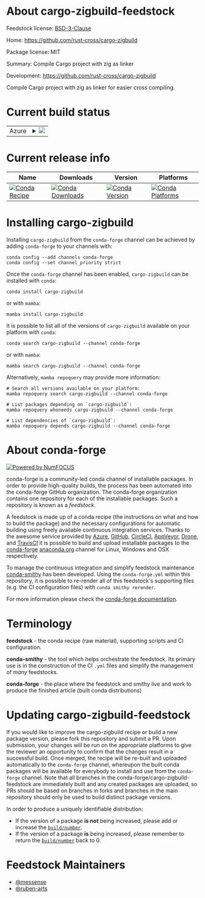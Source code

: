 About cargo-zigbuild-feedstock
==============================

Feedstock license: [BSD-3-Clause](https://github.com/conda-forge/cargo-zigbuild-feedstock/blob/main/LICENSE.txt)

Home: https://github.com/rust-cross/cargo-zigbuild

Package license: MIT

Summary: Compile Cargo project with zig as linker

Development: https://github.com/rust-cross/cargo-zigbuild

Compile Cargo project with zig as linker for easier cross compiling.

Current build status
====================


<table>
    
  <tr>
    <td>Azure</td>
    <td>
      <details>
        <summary>
          <a href="https://dev.azure.com/conda-forge/feedstock-builds/_build/latest?definitionId=26230&branchName=main">
            <img src="https://dev.azure.com/conda-forge/feedstock-builds/_apis/build/status/cargo-zigbuild-feedstock?branchName=main">
          </a>
        </summary>
        <table>
          <thead><tr><th>Variant</th><th>Status</th></tr></thead>
          <tbody><tr>
              <td>linux_64</td>
              <td>
                <a href="https://dev.azure.com/conda-forge/feedstock-builds/_build/latest?definitionId=26230&branchName=main">
                  <img src="https://dev.azure.com/conda-forge/feedstock-builds/_apis/build/status/cargo-zigbuild-feedstock?branchName=main&jobName=linux&configuration=linux%20linux_64_" alt="variant">
                </a>
              </td>
            </tr><tr>
              <td>osx_64</td>
              <td>
                <a href="https://dev.azure.com/conda-forge/feedstock-builds/_build/latest?definitionId=26230&branchName=main">
                  <img src="https://dev.azure.com/conda-forge/feedstock-builds/_apis/build/status/cargo-zigbuild-feedstock?branchName=main&jobName=osx&configuration=osx%20osx_64_" alt="variant">
                </a>
              </td>
            </tr><tr>
              <td>win_64</td>
              <td>
                <a href="https://dev.azure.com/conda-forge/feedstock-builds/_build/latest?definitionId=26230&branchName=main">
                  <img src="https://dev.azure.com/conda-forge/feedstock-builds/_apis/build/status/cargo-zigbuild-feedstock?branchName=main&jobName=win&configuration=win%20win_64_" alt="variant">
                </a>
              </td>
            </tr>
          </tbody>
        </table>
      </details>
    </td>
  </tr>
</table>

Current release info
====================

| Name | Downloads | Version | Platforms |
| --- | --- | --- | --- |
| [![Conda Recipe](https://img.shields.io/badge/recipe-cargo--zigbuild-green.svg)](https://anaconda.org/conda-forge/cargo-zigbuild) | [![Conda Downloads](https://img.shields.io/conda/dn/conda-forge/cargo-zigbuild.svg)](https://anaconda.org/conda-forge/cargo-zigbuild) | [![Conda Version](https://img.shields.io/conda/vn/conda-forge/cargo-zigbuild.svg)](https://anaconda.org/conda-forge/cargo-zigbuild) | [![Conda Platforms](https://img.shields.io/conda/pn/conda-forge/cargo-zigbuild.svg)](https://anaconda.org/conda-forge/cargo-zigbuild) |

Installing cargo-zigbuild
=========================

Installing `cargo-zigbuild` from the `conda-forge` channel can be achieved by adding `conda-forge` to your channels with:

```
conda config --add channels conda-forge
conda config --set channel_priority strict
```

Once the `conda-forge` channel has been enabled, `cargo-zigbuild` can be installed with `conda`:

```
conda install cargo-zigbuild
```

or with `mamba`:

```
mamba install cargo-zigbuild
```

It is possible to list all of the versions of `cargo-zigbuild` available on your platform with `conda`:

```
conda search cargo-zigbuild --channel conda-forge
```

or with `mamba`:

```
mamba search cargo-zigbuild --channel conda-forge
```

Alternatively, `mamba repoquery` may provide more information:

```
# Search all versions available on your platform:
mamba repoquery search cargo-zigbuild --channel conda-forge

# List packages depending on `cargo-zigbuild`:
mamba repoquery whoneeds cargo-zigbuild --channel conda-forge

# List dependencies of `cargo-zigbuild`:
mamba repoquery depends cargo-zigbuild --channel conda-forge
```


About conda-forge
=================

[![Powered by
NumFOCUS](https://img.shields.io/badge/powered%20by-NumFOCUS-orange.svg?style=flat&colorA=E1523D&colorB=007D8A)](https://numfocus.org)

conda-forge is a community-led conda channel of installable packages.
In order to provide high-quality builds, the process has been automated into the
conda-forge GitHub organization. The conda-forge organization contains one repository
for each of the installable packages. Such a repository is known as a *feedstock*.

A feedstock is made up of a conda recipe (the instructions on what and how to build
the package) and the necessary configurations for automatic building using freely
available continuous integration services. Thanks to the awesome service provided by
[Azure](https://azure.microsoft.com/en-us/services/devops/), [GitHub](https://github.com/),
[CircleCI](https://circleci.com/), [AppVeyor](https://www.appveyor.com/),
[Drone](https://cloud.drone.io/welcome), and [TravisCI](https://travis-ci.com/)
it is possible to build and upload installable packages to the
[conda-forge](https://anaconda.org/conda-forge) [anaconda.org](https://anaconda.org/)
channel for Linux, Windows and OSX respectively.

To manage the continuous integration and simplify feedstock maintenance
[conda-smithy](https://github.com/conda-forge/conda-smithy) has been developed.
Using the ``conda-forge.yml`` within this repository, it is possible to re-render all of
this feedstock's supporting files (e.g. the CI configuration files) with ``conda smithy rerender``.

For more information please check the [conda-forge documentation](https://conda-forge.org/docs/).

Terminology
===========

**feedstock** - the conda recipe (raw material), supporting scripts and CI configuration.

**conda-smithy** - the tool which helps orchestrate the feedstock.
                   Its primary use is in the construction of the CI ``.yml`` files
                   and simplify the management of *many* feedstocks.

**conda-forge** - the place where the feedstock and smithy live and work to
                  produce the finished article (built conda distributions)


Updating cargo-zigbuild-feedstock
=================================

If you would like to improve the cargo-zigbuild recipe or build a new
package version, please fork this repository and submit a PR. Upon submission,
your changes will be run on the appropriate platforms to give the reviewer an
opportunity to confirm that the changes result in a successful build. Once
merged, the recipe will be re-built and uploaded automatically to the
`conda-forge` channel, whereupon the built conda packages will be available for
everybody to install and use from the `conda-forge` channel.
Note that all branches in the conda-forge/cargo-zigbuild-feedstock are
immediately built and any created packages are uploaded, so PRs should be based
on branches in forks and branches in the main repository should only be used to
build distinct package versions.

In order to produce a uniquely identifiable distribution:
 * If the version of a package **is not** being increased, please add or increase
   the [``build/number``](https://docs.conda.io/projects/conda-build/en/latest/resources/define-metadata.html#build-number-and-string).
 * If the version of a package **is** being increased, please remember to return
   the [``build/number``](https://docs.conda.io/projects/conda-build/en/latest/resources/define-metadata.html#build-number-and-string)
   back to 0.

Feedstock Maintainers
=====================

* [@messense](https://github.com/messense/)
* [@ruben-arts](https://github.com/ruben-arts/)


